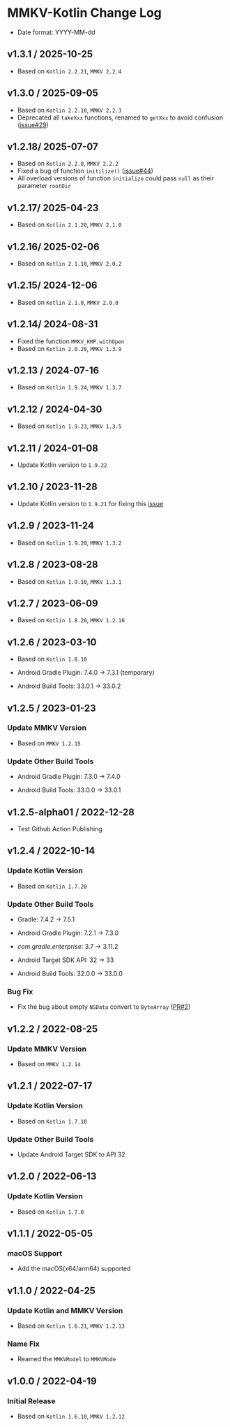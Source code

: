# MMKV-Kotlin Change Log

- Date format: YYYY-MM-dd

## v1.3.1 / 2025-10-25

* Based on `Kotlin 2.2.21`, `MMKV 2.2.4`

## v1.3.0 / 2025-09-05

* Based on `Kotlin 2.2.10`, `MMKV 2.2.3`
* Deprecated all `takeXxx` functions, renamed to `getXxx` to avoid confusion ([issue#29](https://github.com/ctripcorp/mmkv-kotlin/issues/29))

## v1.2.18/ 2025-07-07

* Based on `Kotlin 2.2.0`, `MMKV 2.2.2`
* Fixed a bug of function `initilize()` ([issue#44](https://github.com/ctripcorp/mmkv-kotlin/issues/44))
* All overload versions of function `initialize` could pass `null` as their parameter `rootDir`

## v1.2.17/ 2025-04-23

* Based on `Kotlin 2.1.20`, `MMKV 2.1.0`

## v1.2.16/ 2025-02-06

* Based on `Kotlin 2.1.10`, `MMKV 2.0.2`

## v1.2.15/ 2024-12-06

* Based on `Kotlin 2.1.0`, `MMKV 2.0.0`

## v1.2.14/ 2024-08-31

* Fixed the function `MMKV_KMP.withOpen`
* Based on `Kotlin 2.0.20`, `MMKV 1.3.9`

## v1.2.13 / 2024-07-16

* Based on `Kotlin 1.9.24`, `MMKV 1.3.7`

## v1.2.12 / 2024-04-30

* Based on `Kotlin 1.9.23`, `MMKV 1.3.5`

## v1.2.11 / 2024-01-08

* Update Kotlin version to `1.9.22`

## v1.2.10 / 2023-11-28

* Update Kotlin version to `1.9.21` for fixing this [issue](https://youtrack.jetbrains.com/issue/KT-62515)

## v1.2.9 / 2023-11-24

* Based on `Kotlin 1.9.20`, `MMKV 1.3.2`

## v1.2.8 / 2023-08-28

* Based on `Kotlin 1.9.10`, `MMKV 1.3.1`

## v1.2.7 / 2023-06-09

* Based on `Kotlin 1.8.20`, `MMKV 1.2.16`

## v1.2.6 / 2023-03-10

* Based on `Kotlin 1.8.10`

* Android Gradle Plugin: 7.4.0 -> 7.3.1 (temporary)
* Android Build Tools: 33.0.1 -> 33.0.2

## v1.2.5 / 2023-01-23

### Update MMKV Version

* Based on `MMKV 1.2.15`

### Update Other Build Tools

* Android Gradle Plugin: 7.3.0 -> 7.4.0

* Android Build Tools: 33.0.0 -> 33.0.1

## v1.2.5-alpha01 / 2022-12-28

* Test Github Action Publishing

## v1.2.4 / 2022-10-14

### Update Kotlin Version

* Based on `Kotlin 1.7.20`

### Update Other Build Tools

* Gradle: 7.4.2 -> 7.5.1

* Android Gradle Plugin: 7.2.1 -> 7.3.0

* *com.gradle.enterprise*: 3.7 -> 3.11.2

* Android Target SDK API: 32 -> 33

* Android Build Tools: 32.0.0 -> 33.0.0

### Bug Fix

* Fix the bug about empty `NSData` convert to `ByteArray` ([PR#2](https://github.com/ctripcorp/mmkv-kotlin/pull/2))

## v1.2.2 / 2022-08-25

### Update MMKV Version

* Based on `MMKV 1.2.14`

## v1.2.1 / 2022-07-17

### Update Kotlin Version

* Based on `Kotlin 1.7.10`

### Update Other Build Tools

* Update Android Target SDK to API 32

## v1.2.0 / 2022-06-13

### Update Kotlin Version

* Based on `Kotlin 1.7.0`

## v1.1.1 / 2022-05-05

### macOS Support

* Add the macOS(x64/arm64) supported

## v1.1.0 / 2022-04-25

### Update Kotlin and MMKV Version

* Based on `Kotlin 1.6.21`, `MMKV 1.2.13`

### Name Fix

* Reamed the `MMKVModel` to `MMKVMode`

## v1.0.0 / 2022-04-19

### Initial Release

* Based on `Kotlin 1.6.10`, `MMKV 1.2.12`
